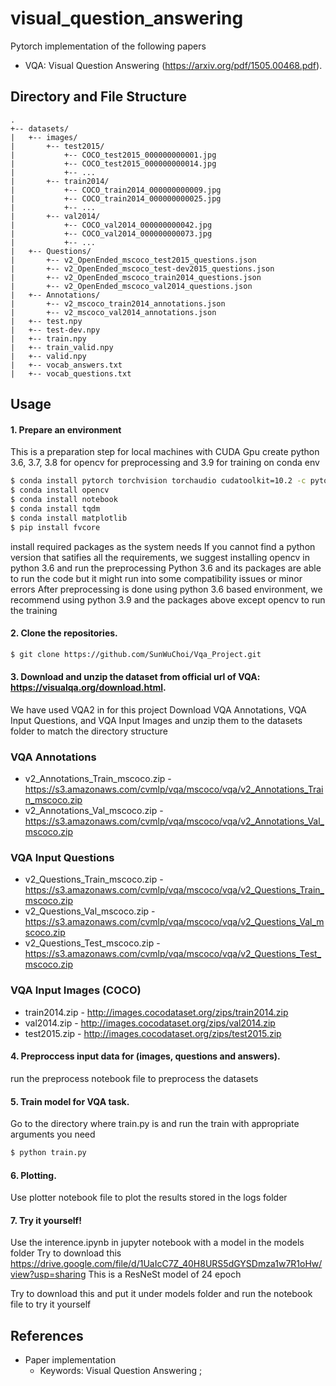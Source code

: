 # visual_question_answering
Pytorch implementation of the following papers 
- VQA: Visual Question Answering (https://arxiv.org/pdf/1505.00468.pdf).

## Directory and File Structure
```
.
+-- datasets/
|   +-- images/
|       +-- test2015/
|           +-- COCO_test2015_000000000001.jpg
|           +-- COCO_test2015_000000000014.jpg
|           +-- ...
|       +-- train2014/
|           +-- COCO_train2014_000000000009.jpg
|           +-- COCO_train2014_000000000025.jpg
|           +-- ...
|       +-- val2014/
|           +-- COCO_val2014_000000000042.jpg
|           +-- COCO_val2014_000000000073.jpg
|           +-- ...
|   +-- Questions/
|       +-- v2_OpenEnded_mscoco_test2015_questions.json
|       +-- v2_OpenEnded_mscoco_test-dev2015_questions.json
|       +-- v2_OpenEnded_mscoco_train2014_questions.json
|       +-- v2_OpenEnded_mscoco_val2014_questions.json
|   +-- Annotations/
|       +-- v2_mscoco_train2014_annotations.json
|       +-- v2_mscoco_val2014_annotations.json
|   +-- test.npy
|   +-- test-dev.npy
|   +-- train.npy
|   +-- train_valid.npy
|   +-- valid.npy
|   +-- vocab_answers.txt
|   +-- vocab_questions.txt
```


## Usage 
#### 1. Prepare an environment
This is a preparation step for local machines with CUDA Gpu
create python 3.6, 3.7, 3.8 for opencv for preprocessing and 3.9 for training on conda env
```bash
$ conda install pytorch torchvision torchaudio cudatoolkit=10.2 -c pytorch
$ conda install opencv
$ conda install notebook
$ conda install tqdm
$ conda install matplotlib
$ pip install fvcore
```
install required packages as the system needs
If you cannot find a python version that satifies all the requirements, we suggest installing opencv in python 3.6 and run the preprocessing
Python 3.6 and its packages are able to run the code but it might run into some compatibility issues or minor errors
After preprocessing is done using python 3.6 based environment, we recommend using python 3.9 and the packages above except opencv to run the training

#### 2. Clone the repositories.
```bash
$ git clone https://github.com/SunWuChoi/Vqa_Project.git
```

#### 3. Download and unzip the dataset from official url of VQA: https://visualqa.org/download.html.
We have used VQA2 in for this project
Download VQA Annotations, VQA Input Questions, and VQA Input Images and unzip them to the datasets folder to match the directory structure

### VQA Annotations
- v2_Annotations_Train_mscoco.zip - https://s3.amazonaws.com/cvmlp/vqa/mscoco/vqa/v2_Annotations_Train_mscoco.zip
- v2_Annotations_Val_mscoco.zip - https://s3.amazonaws.com/cvmlp/vqa/mscoco/vqa/v2_Annotations_Val_mscoco.zip

### VQA Input Questions
- v2_Questions_Train_mscoco.zip - https://s3.amazonaws.com/cvmlp/vqa/mscoco/vqa/v2_Questions_Train_mscoco.zip
- v2_Questions_Val_mscoco.zip - https://s3.amazonaws.com/cvmlp/vqa/mscoco/vqa/v2_Questions_Val_mscoco.zip
- v2_Questions_Test_mscoco.zip - https://s3.amazonaws.com/cvmlp/vqa/mscoco/vqa/v2_Questions_Test_mscoco.zip

### VQA Input Images (COCO)
- train2014.zip - http://images.cocodataset.org/zips/train2014.zip
- val2014.zip - http://images.cocodataset.org/zips/val2014.zip
- test2015.zip - http://images.cocodataset.org/zips/test2015.zip


#### 4. Preproccess input data for (images, questions and answers).

run the preprocess notebook file to preprocess the datasets

#### 5. Train model for VQA task.
Go to the directory where train.py is and run the train with appropriate arguments you need
```bash
$ python train.py
```
#### 6. Plotting.
Use plotter notebook file to plot the results stored in the logs folder

#### 7. Try it yourself!
Use the interence.ipynb in jupyter notebook with a model in the models folder
Try to download this https://drive.google.com/file/d/1UaIcC7Z_40H8URS5dGYSDmza1w7R1oHw/view?usp=sharing
This is a ResNeSt model of 24 epoch

Try to download this and put it under models folder and run the notebook file to try it yourself

## References
* Paper implementation
  + Keywords: Visual Question Answering ;

